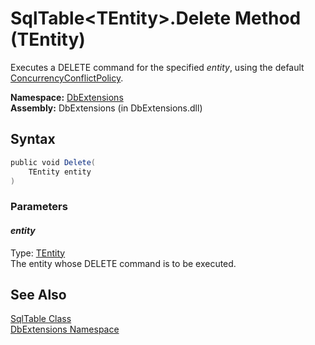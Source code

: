 SqlTable&lt;TEntity>.Delete Method (TEntity)
============================================
Executes a DELETE command for the specified *entity*, using the default [ConcurrencyConflictPolicy][1].

**Namespace:** [DbExtensions][2]  
**Assembly:** DbExtensions (in DbExtensions.dll)

Syntax
------

```csharp
public void Delete(
	TEntity entity
)
```

### Parameters

#### *entity*
Type: [TEntity][3]  
The entity whose DELETE command is to be executed.


See Also
--------
[SqlTable<TEntity> Class][3]  
[DbExtensions Namespace][2]  

[1]: ../ConcurrencyConflictPolicy/README.md
[2]: ../README.md
[3]: README.md